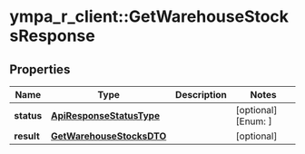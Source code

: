 # ympa_r_client::GetWarehouseStocksResponse


## Properties
Name | Type | Description | Notes
------------ | ------------- | ------------- | -------------
**status** | [**ApiResponseStatusType**](ApiResponseStatusType.md) |  | [optional] [Enum: ] 
**result** | [**GetWarehouseStocksDTO**](GetWarehouseStocksDTO.md) |  | [optional] 


